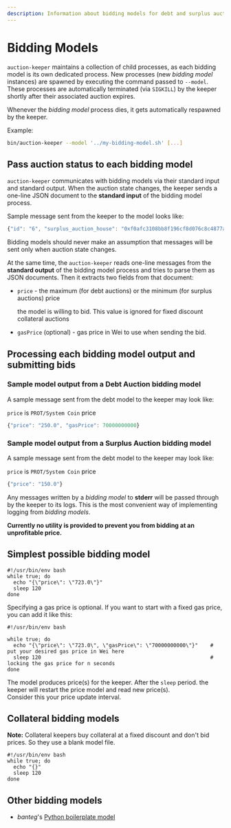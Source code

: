 ```yaml
---
description: Information about bidding models for debt and surplus auction keepers.
---
```


# Bidding Models

`auction-keeper` maintains a collection of child processes, as each bidding model is its own dedicated process. New processes \(new _bidding model_ instances\) are spawned by executing the command passed to `--model`. These processes are automatically terminated \(via `SIGKILL`\) by the keeper shortly after their associated auction expires.

Whenever the _bidding model_ process dies, it gets automatically respawned by the keeper.

Example:

```bash
bin/auction-keeper --model '../my-bidding-model.sh' [...]
```

## Pass auction status to each bidding model

`auction-keeper` communicates with bidding models via their standard input and standard output. When the auction state changes, the keeper sends a one-line JSON document to the **standard input** of the bidding model process.

Sample message sent from the keeper to the model looks like:

```javascript
{"id": "6", "surplus_auction_house": "0xf0afc3108bb8f196cf8d076c8c4877a4c53d4e7c", "bid_amount": "7.142857142857142857", "amount_to_sell": "10000.000000000000000000", "bid_increase": "1.050000000000000000", "high_bidder": "0x00531a10c4fbd906313768d277585292aa7c923a", "era": 1530530620, "bid_expiry": 1530541420, "auction_deadline": 1531135256, "price": "1400.000000000000000028"}
```

Bidding models should never make an assumption that messages will be sent only when auction state changes.

At the same time, the `auction-keeper` reads one-line messages from the **standard output** of the bidding model process and tries to parse them as JSON documents. Then it extracts two fields from that document:

* `price` - the maximum \(for debt auctions\) or the minimum \(for surplus auctions\) price

  the model is willing to bid. This value is ignored for fixed discount collateral auctions

* `gasPrice` \(optional\) - gas price in Wei to use when sending the bid.

## Processing each bidding model output and submitting bids

### Sample model output from a Debt Auction bidding model

A sample message sent from the debt model to the keeper may look like:

`price` is `PROT/System Coin` price

```javascript
{"price": "250.0", "gasPrice": 70000000000}
```

### Sample model output from a Surplus Auction bidding model

A sample message sent from the debt model to the keeper may look like:

`price` is `PROT/System Coin` price

```javascript
{"price": "150.0"}
```

Any messages written by a _bidding model_ to **stderr** will be passed through by the keeper to its logs. This is the most convenient way of implementing logging from _bidding models_.

**Currently no utility is provided to prevent you from bidding at an unprofitable price.**

## Simplest possible bidding model

```text
#!/usr/bin/env bash
while true; do
  echo "{\"price\": \"723.0\"}"
  sleep 120                   
done
```

Specifying a gas price is optional. If you want to start with a fixed gas price, you can add it like this:

```text
#!/usr/bin/env bash

while true; do
  echo "{\"price\": \"723.0\", \"gasPrice\": \"70000000000\"}"    # put your desired gas price in Wei here
  sleep 120                                                       # locking the gas price for n seconds
done
```

The model produces price\(s\) for the keeper. After the `sleep` period. the keeper will restart the price model and read new price\(s\).  
Consider this your price update interval.

## Collateral bidding models

**Note:** Collateral keepers buy collateral at a fixed discount and don't bid prices. So they use a blank model file.

```text
#!/usr/bin/env bash
while true; do
  echo "{}"
  sleep 120
done
```

## Other bidding models

* _banteg_'s [Python boilerplate model](https://gist.github.com/banteg/93808e6c0f1b9b6b470beaba5a140813)

